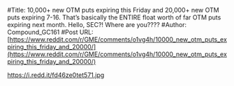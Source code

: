 #Title: 10,000+ new OTM puts expiring this Friday and 20,000+ new OTM puts expiring 7-16. That’s basically the ENTIRE float worth of far OTM puts expiring next month. Hello, SEC?! Where are you????
#Author: Compound_GC161
#Post URL: [https://www.reddit.com/r/GME/comments/o1vg4h/10000_new_otm_puts_expiring_this_friday_and_20000/](https://www.reddit.com/r/GME/comments/o1vg4h/10000_new_otm_puts_expiring_this_friday_and_20000/)


https://i.redd.it/fd46ze0tet571.jpg